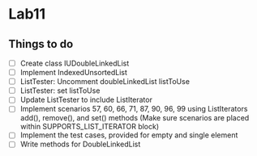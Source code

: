 # Lab11

## Things to do

- [ ] Create class IUDoubleLinkedList
- [ ] Implement IndexedUnsortedList
- [ ] ListTester: Uncomment doubleLinkedList listToUse
- [ ] ListTester: set listToUse
- [ ] Update ListTester to include ListIterator
- [ ] Implement scenarios 57, 60, 66, 71, 87, 90, 96, 99 using ListIterators add(), remove(), and set() methods (Make sure scenarios are placed within SUPPORTS_LIST_ITERATOR block)
- [ ]  Implement the test cases, provided for empty and single element
- [ ]  Write methods for DoubleLinkedList
